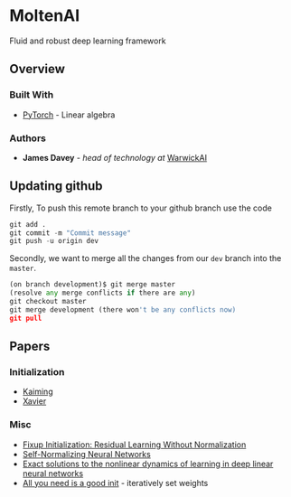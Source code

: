 # MoltenAI
Fluid and robust deep learning framework

## Overview

### Built With

* [PyTorch](https://pytorch.org/) - Linear algebra
### Authors

* **James Davey** - *head of technology at* [WarwickAI](https://warwickai.ml/)

## Updating github

Firstly, To push this remote branch to your github branch use the code

```python
git add .
git commit -m "Commit message"
git push -u origin dev
```


Secondly, we want to merge all the changes from our `dev` branch into the `master`.

```python
(on branch development)$ git merge master
(resolve any merge conflicts if there are any)
git checkout master
git merge development (there won't be any conflicts now)
git pull
```

## Papers

### Initialization

* [Kaiming](https://arxiv.org/abs/1502.01852)
* [Xavier](http://proceedings.mlr.press/v9/glorot10a.html)

### Misc

* [Fixup Initialization: Residual Learning Without Normalization](https://arxiv.org/abs/1901.09321)
* [Self-Normalizing Neural Networks](https://arxiv.org/abs/1706.02515)
* [Exact solutions to the nonlinear dynamics of learning in deep linear neural networks](https://arxiv.org/abs/1312.6120)
* [All you need is a good init](https://arxiv.org/abs/1511.06422) - iteratively set weights

